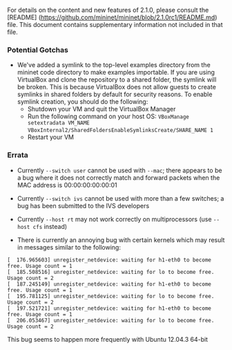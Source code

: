 For details on the content and new features of 2.1.0, please consult the [README] (https://github.com/mininet/mininet/blob/2.1.0rc1/README.md) file. This document contains supplementary information not included in that file.

### Potential Gotchas

* We've added a symlink to the top-level examples directory from the mininet code directory to make examples importable. If you are using VirtualBox and clone the repository to a shared folder, the symlink will be broken. This is because VirtualBox does not allow guests to create symlinks in shared folders by default for security reasons. To enable symlink creation, you should do the following:
    - Shutdown your VM and quit the VirtualBox Manager
    - Run the following command on your host OS: 
        `VBoxManage setextradata VM_NAME`
        `VBoxInternal2/SharedFoldersEnableSymlinksCreate/SHARE_NAME 1`
    - Restart your VM

### Errata

* Currently `--switch user` cannot be used with `--mac`; there appears to be a bug where it does not correctly match and forward packets when the MAC address is 00:00:00:00:00:01

* Currently `--switch ivs` cannot be used with more than a few switches; a bug has been submitted to the IVS developers

* Currently `--host rt` may not work correctly on multiprocessors (use `--host cfs` instead)

* There is currently an annoying bug with certain kernels which may result in messages similar to the following:

```
[  176.965603] unregister_netdevice: waiting for h1-eth0 to become free. Usage count = 1
[  185.508516] unregister_netdevice: waiting for lo to become free. Usage count = 2
[  187.245149] unregister_netdevice: waiting for h1-eth0 to become free. Usage count = 1
[  195.781125] unregister_netdevice: waiting for lo to become free. Usage count = 2
[  197.521721] unregister_netdevice: waiting for h1-eth0 to become free. Usage count = 1
[  206.053467] unregister_netdevice: waiting for lo to become free. Usage count = 2
```

This bug seems to happen more frequently with Ubuntu 12.04.3 64-bit